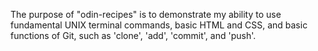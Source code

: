 The purpose of "odin-recipes" is to demonstrate my ability to use fundamental UNIX terminal commands, basic HTML and CSS, and basic functions of Git, such as 'clone', 'add', 'commit', and 'push'. 